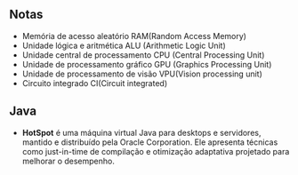 ## Notas

- Memória de acesso aleatório RAM(Random Access Memory)
- Unidade lógica e aritmética ALU (Arithmetic Logic Unit)
- Unidade central de processamento CPU (Central Processing Unit)
- Unidade de processamento gráfico GPU (Graphics Processing Unit)
- Unidade de processamento de visão VPU(Vision processing unit)
- Circuito integrado CI(Circuit integrated)

## Java

- **HotSpot** é uma máquina virtual Java para desktops e servidores, mantido e distribuído pela Oracle Corporation. Ele apresenta técnicas como just-in-time de compilação e otimização adaptativa projetado para melhorar o desempenho.